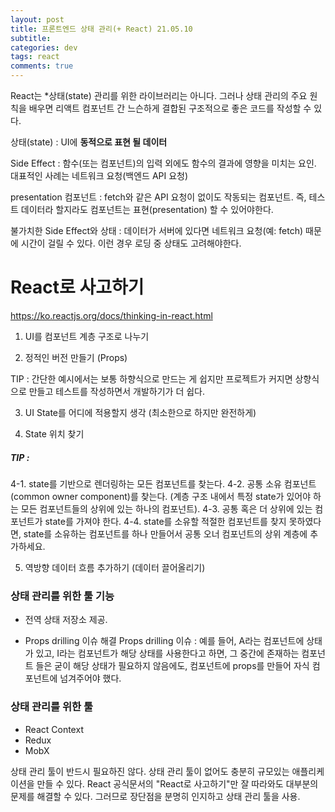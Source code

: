 ```yaml
--- 
layout: post  
title: 프론트엔드 상태 관리(+ React) 21.05.10
subtitle: 
categories: dev
tags: react
comments: true  
--- 
```


React는 *상태(state) 관리를 위한 라이브러리는 아니다. 그러나 상태 관리의 주요 원칙을 배우면 리액트 컴포넌트 간 느슨하게 결합된 구조적으로 좋은 코드를 작성할 수 있다.

상태(state) : UI에 **동적으로 표현 될 데이터**

Side Effect : 함수(또는 컴포넌트)의 입력 외에도 함수의 결과에 영향을 미치는 요인. 대표적인 사례는 네트워크 요청(백엔드 API 요청)

presentation 컴포넌트 : fetch와 같은 API 요청이 없이도 작동되는 컴포넌트. 즉, 테스트 데이터라 할지라도 컴포넌트는 표현(presentation) 할 수 있어야한다.

불가치한 Side Effect와 상태 : 데이터가 서버에 있다면 네트워크 요청(예: fetch) 때문에 시간이 걸릴 수 있다. 이런 경우 로딩 중 상태도 고려해야한다.

# React로 사고하기
https://ko.reactjs.org/docs/thinking-in-react.html

1. UI를 컴포넌트 계층 구조로 나누기

2. 정적인 버전 만들기 (Props)

TIP : 간단한 예시에서는 보통 하향식으로 만드는 게 쉽지만 프로젝트가 커지면 상향식으로 만들고 테스트를 작성하면서 개발하기가 더 쉽다.


3. UI State를 어디에 적용할지 생각 (최소한으로 하지만 완전하게) 

4. State 위치 찾기

##### TIP : 

4-1. state를 기반으로 렌더링하는 모든 컴포넌트를 찾는다.
4-2. 공통 소유 컴포넌트 (common owner component)를 찾는다. (계층 구조 내에서 특정 state가 있어야 하는 모든 컴포넌트들의 상위에 있는 하나의 컴포넌트).
4-3. 공통 혹은 더 상위에 있는 컴포넌트가 state를 가져야 한다.
4-4. state를 소유할 적절한 컴포넌트를 찾지 못하였다면, state를 소유하는 컴포넌트를 하나 만들어서 공통 오너 컴포넌트의 상위 계층에 추가하세요.

5. 역방향 데이터 흐름 추가하기 (데이터 끌어올리기)

### 상태 관리를 위한 툴 기능

- 전역 상태 저장소 제공. 

- Props drilling 이슈 해결 
Props drilling 이슈 : 예를 들어, A라는 컴포넌트에 상태가 있고, I라는 컴포넌트가 해당 상태를 사용한다고 하면, 그 중간에 존재하는 컴포넌트 들은 굳이 해당 상태가 필요하지 않음에도, 컴포넌트에 props를 만들어 자식 컴포넌트에 넘겨주어야 했다. 

### 상태 관리를 위한 툴

- React Context
- Redux
- MobX


상태 관리 툴이 반드시 필요하진 않다. 상태 관리 툴이 없어도 충분히 규모있는 애플리케이션을 만들 수 있다. React 공식문서의 "React로 사고하기"만 잘 따라와도 대부분의 문제를 해결할 수 있다. 그러므로 장단점을 분명히 인지하고 상태 관리 툴을 사용.

